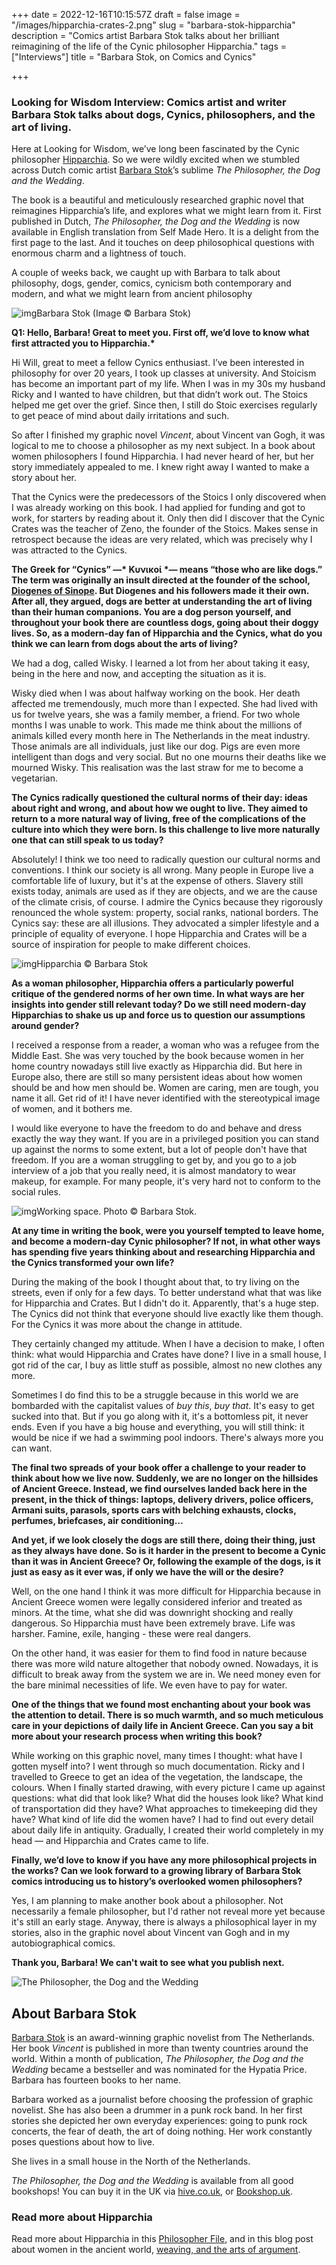 +++
date = 2022-12-16T10:15:57Z
draft = false
image = "/images/hipparchia-crates-2.png"
slug = "barbara-stok-hipparchia"
description = "Comics artist Barbara Stok talks about her brilliant reimagining of the life of the Cynic philosopher Hipparchia."
tags = ["Interviews"]
title = "Barbara Stok, on Comics and Cynics"

+++

### Looking for Wisdom Interview: Comics artist and writer Barbara Stok talks about dogs, Cynics, philosophers, and the art of living.

Here at Looking for Wisdom, we’ve long been fascinated by the Cynic philosopher [Hipparchia](/hipparchia). So we were wildly excited when we stumbled across Dutch comic artist [Barbara Stok](https://barbaraal.nl/)’s sublime *The Philosopher, the Dog and the Wedding*.

The book is a beautiful and meticulously researched graphic novel that reimagines Hipparchia’s life, and explores what we might learn from it. First published in Dutch, *The Philosopher, the Dog and the Wedding* is now available in English translation from Self Made Hero. It is a delight from the first page to the last. And it touches on deep philosophical questions with enormous charm and a lightness of touch.

A couple of weeks back, we caught up with Barbara to talk about philosophy, dogs, gender, comics, cynicism both contemporary and modern, and what we might learn from ancient philosophy

![img](/images/Portrait-Barbara-Stok-10-2021-free-to-use--copyright-by-Barbara-Stok-.jpg)Barbara Stok (Image © Barbara Stok)

**Q1: Hello, Barbara! Great to meet you. First off, we’d love to know what first attracted you to Hipparchia.\***

Hi Will, great to meet a fellow Cynics enthusiast. I’ve been interested in philosophy for over 20 years, I took up classes at university. And Stoicism has become an important part of my life. When I was in my 30s my husband Ricky and I wanted to have children, but that didn’t work out. The Stoics helped me get over the grief. Since then, I still do Stoic exercises regularly to get peace of mind about daily irritations and such.

So after I finished my graphic novel *Vincent*, about Vincent van Gogh, it was logical to me to choose a philosopher as my next subject. In a book about women philosophers I found Hipparchia. I had never heard of her, but her story immediately appealed to me. I knew right away I wanted to make a story about her.

That the Cynics were the predecessors of the Stoics I only discovered when I was already working on this book. I had applied for funding and got to work, for starters by reading about it. Only then did I discover that the Cynic Crates was the teacher of Zeno, the founder of the Stoics. Makes sense in retrospect because the ideas are very related, which was precisely why I was attracted to the Cynics.

**The Greek for “Cynics” —\* Κυνικοί \*— means “those who are like dogs.” The term was originally an insult directed at the founder of the school, [Diogenes of Sinope](/diogenes). But Diogenes and his followers made it their own. After all, they argued, dogs are better at understanding the art of living than their human companions. You are a dog person yourself, and throughout your book there are countless dogs, going about their doggy lives. So, as a modern-day fan of Hipparchia and the Cynics, what do you think we can learn from dogs about the arts of living?**

We had a dog, called Wisky. I learned a lot from her about taking it easy, being in the here and now, and accepting the situation as it is.

Wisky died when I was about halfway working on the book. Her death affected me tremendously, much more than I expected. She had lived with us for twelve years, she was a family member, a friend. For two whole months I was unable to work. This made me think about the millions of animals killed every month here in The Netherlands in the meat industry. Those animals are all individuals, just like our dog. Pigs are even more intelligent than dogs and very social. But no one mourns their deaths like we mourned Wisky. This realisation was the last straw for me to become a vegetarian.

**The Cynics radically questioned the cultural norms of their day: ideas about right and wrong, and about how we ought to live. They aimed to return to a more natural way of living, free of the complications of the culture into which they were born. Is this challenge to live more naturally one that can still speak to us today?**

Absolutely! I think we too need to radically question our cultural norms and conventions. I think our society is all wrong. Many people in Europe live a comfortable life of luxury, but it's at the expense of others. Slavery still exists today, animals are used as if they are objects, and we are the cause of the climate crisis, of course. I admire the Cynics because they rigorously renounced the whole system: property, social ranks, national borders. The Cynics say: these are all illusions. They advocated a simpler lifestyle and a principle of equality of everyone. I hope Hipparchia and Crates will be a source of inspiration for people to make different choices.

![img](/images/Hipparchia-copyright-by-Barbara-Stok.jpg)Hipparchia © Barbara Stok

**As a woman philosopher, Hipparchia offers a particularly powerful critique of the gendered norms of her own time. In what ways are her insights into gender still relevant today? Do we still need modern-day Hipparchias to shake us up and force us to question our assumptions around gender?**

I received a response from a reader, a woman who was a refugee from the Middle East. She was very touched by the book because women in her home country nowadays still live exactly as Hipparchia did. But here in Europe also, there are still so many persistent ideas about how women should be and how men should be. Women are caring, men are tough, you name it all. Get rid of it! I have never identified with the stereotypical image of women, and it bothers me.

I would like everyone to have the freedom to do and behave and dress exactly the way they want. If you are in a privileged position you can stand up against the norms to some extent, but a lot of people don't have that freedom. If you are a woman struggling to get by, and you go to a job interview of a job that you really need, it is almost mandatory to wear makeup, for example. For many people, it's very hard not to conform to the social rules.

![img](/images/working-space.JPG)Working space. Photo © Barbara Stok. 

**At any time in writing the book, were you yourself tempted to leave home, and become a modern-day Cynic philosopher? If not, in what other ways has spending five years thinking about and researching Hipparchia and the Cynics transformed your own life?**

During the making of the book I thought about that, to try living on the streets, even if only for a few days. To better understand what that was like for Hipparchia and Crates. But I didn't do it. Apparently, that's a huge step. The Cynics did not think that everyone should live exactly like them though. For the Cynics it was more about the change in attitude.

They certainly changed my attitude. When I have a decision to make, I often think: what would Hipparchia and Crates have done? I live in a small house, I got rid of the car, I buy as little stuff as possible, almost no new clothes any more.

Sometimes I do find this to be a struggle because in this world we are bombarded with the capitalist values of *buy this*, *buy that*. It's easy to get sucked into that. But if you go along with it, it's a bottomless pit, it never ends. Even if you have a big house and everything, you will still think: it would be nice if we had a swimming pool indoors. There's always more you can want.

**The final two spreads of your book offer a challenge to your reader to think about how we live now. Suddenly, we are no longer on the hillsides of Ancient Greece. Instead, we find ourselves landed back here in the present, in the thick of things: laptops, delivery drivers, police officers, Armani suits, parasols, sports cars with belching exhausts, clocks, perfumes, briefcases, air conditioning…**

**And yet, if we look closely the dogs are still there, doing their thing, just as they always have done. So is it harder in the present to become a Cynic than it was in Ancient Greece? Or, following the example of the dogs, is it just as easy as it ever was, if only we have the will or the desire?**

Well, on the one hand I think it was more difficult for Hipparchia because in Ancient Greece women were legally considered inferior and treated as minors. At the time, what she did was downright shocking and really dangerous. So Hipparchia must have been extremely brave. Life was harsher. Famine, exile, hanging - these were real dangers.

On the other hand, it was easier for them to find food in nature because there was more wild nature altogether that nobody owned. Nowadays, it is difficult to break away from the system we are in. We need money even for the bare minimal necessities of life. We even have to pay for water.

**One of the things that we found most enchanting about your book was the attention to detail. There is so much warmth, and so much meticulous care in your depictions of daily life in Ancient Greece. Can you say a bit more about your research process when writing this book?**

While working on this graphic novel, many times I thought: what have I gotten myself into? I went through so much documentation. Ricky and I travelled to Greece to get an idea of the vegetation, the landscape, the colours. When I finally started drawing, with every picture I came up against questions: what did that look like? What did the houses look like? What kind of transportation did they have? What approaches to timekeeping did they have? What kind of life did the women have? I had to find out every detail about daily life in antiquity. Gradually, I created their world completely in my head — and Hipparchia and Crates came to life.

**Finally, we’d love to know if you have any more philosophical projects in the works? Can we look forward to a growing library of Barbara Stok comics introducing us to history’s overlooked women philosophers?**

Yes, I am planning to make another book about a philosopher. Not necessarily a female philosopher, but I'd rather not reveal more yet because it's still an early stage. Anyway, there is always a philosophical layer in my stories, also in the graphic novel about Vincent van Gogh and in my autobiographical comics.

**Thank you, Barbara! We can't wait to see what you publish next.**

![The Philosopher, the Dog and the Wedding](/images/hipparchia-book.jpeg)

## About Barbara Stok

[Barbara Stok](https://barbaraal.nl/) is an award-winning graphic novelist from The Netherlands. Her book *Vincent* is published in more than twenty countries around the world. Within a month of publication, *The Philosopher, the Dog and the Wedding* became a bestseller and was nominated for the Hypatia Price. Barbara has fourteen books to her name.

Barbara worked as a journalist before choosing the profession of graphic novelist. She has also been a drummer in a punk rock band. In her first stories she depicted her own everyday experiences: going to punk rock concerts, the fear of death, the art of doing nothing. Her work constantly poses questions about how to live.

She lives in a small house in the North of the Netherlands.

*The Philosopher, the Dog and the Wedding* is available from all good bookshops! You can buy it in the UK via [hive.co.uk](https://www.hive.co.uk/Product/Barbara-Stok/The-Philosopher-the-Dog-and-the-Wedding--The-story-of-one/27134007), or [Bookshop.uk](https://uk.bookshop.org/books/the-philosopher-the-dog-and-the-wedding-the-story-of-one-of-the-first-female-philosophers/9781914224096).

### Read more about Hipparchia

Read more about Hipparchia in this [Philosopher File](/hipparchia/), and in this blog post about women in the ancient world, [weaving, and the arts of argument](/weaving-the-net/).
